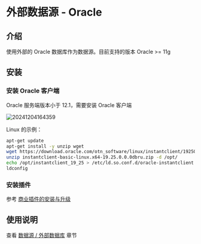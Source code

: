 # 外部数据源 - Oracle

<PluginInfo commercial="true" name="data-source-external-oracle"></PluginInfo>

## 介绍

使用外部的 Oracle 数据库作为数据源。目前支持的版本 Oracle >= 11g

## 安装

### 安装 Oracle 客户端

Oracle 服务端版本小于 12.1，需要安装 Oracle 客户端

![20241204164359](https://static-docs.nocobase.com/20241204164359.png)

Linux 的示例：

```bash
apt-get update
apt-get install -y unzip wget
wget https://download.oracle.com/otn_software/linux/instantclient/1925000/instantclient-basic-linux.x64-19.25.0.0.0dbru.zip
unzip instantclient-basic-linux.x64-19.25.0.0.0dbru.zip -d /opt/
echo /opt/instantclient_19_25 > /etc/ld.so.conf.d/oracle-instantclient.conf
ldconfig
```

### 安装插件

参考 [商业插件的安装与升级](/welcome/getting-started/plugin)

## 使用说明

查看 [数据源 / 外部数据库](/handbook/data-source-manager/external-database) 章节
